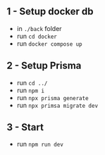## 1 - Setup docker db
 - in `./back` folder
 - run `cd docker`
 - run `docker compose up`

## 2 - Setup Prisma
- run `cd ../`
- run `npm i`
- run `npx prisma generate`
- run `npx primsa migrate dev `

## 3 - Start
- run `npm run dev`